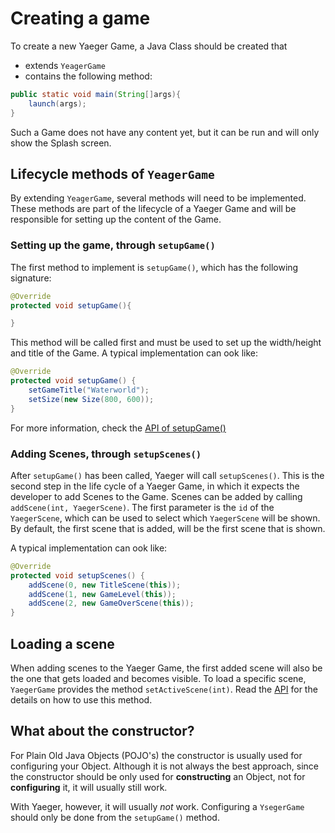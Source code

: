 # Creating a game

To create a new Yaeger Game, a Java Class should be created that

* extends `YeagerGame`
* contains the following method:

```java
public static void main(String[]args){
    launch(args);
}
```

Such a Game does not have any content yet, but it can be run and will only show the Splash screen.

## Lifecycle methods of `YeagerGame`

By extending `YeagerGame`, several methods will need to be implemented. These methods are part of the lifecycle of a
Yaeger Game and will be responsible for setting up the content of the Game.

### Setting up the game, through `setupGame()`

The first method to implement is `setupGame()`, which has the following signature:

```java
@Override
protected void setupGame(){

}
```

This method will be called first and must be used to set up the width/height and
title of the Game. A typical implementation can ook like:

```java
@Override
protected void setupGame() {
    setGameTitle("Waterworld");
    setSize(new Size(800, 600));
}
```

For more information, check the
[API of setupGame()](https://han-yaeger.github.io/yaeger/hanyaeger.api/com/github/hanyaeger/api/engine/YaegerGame.html#setupGame())

### Adding Scenes, through `setupScenes()`

After `setupGame()` has been called, Yaeger will call `setupScenes()`. This is the second step in the life cycle of a Yaeger Game, in
which it expects the developer to add Scenes to the Game. Scenes can be added by calling `addScene(int, YaegerScene)`. The
first parameter is the `id` of the `YaegerScene`, which can be used to select which `YaegerScene` will be shown. By default, the first scene
that is added, will be the first scene that is shown.

A typical implementation can ook like:

```java
@Override
protected void setupScenes() {
    addScene(0, new TitleScene(this));
    addScene(1, new GameLevel(this));
    addScene(2, new GameOverScene(this));
}
```

## Loading a scene

When adding scenes to the Yaeger Game, the first added scene will also be the one that gets loaded and becomes
visible. To load a specific scene, `YaegerGame` provides the method `setActiveScene(int)`. Read the [API](https://han-yaeger.github.io/yaeger/hanyaeger.api/com/github/hanyaeger/api/engine/YaegerGame.html#setActiveScene(int))
for the details on how to use this method.

## What about the constructor?

For Plain Old Java Objects (POJO's) the constructor is usually used for configuring your Object. Although it
is not always the best approach, since the constructor should be only used for __constructing__ an Object, not
for __configuring__ it, it will usually still work.

With Yaeger, however, it will usually _not_ work. Configuring a `YsegerGame` should only be done from the
`setupGame()` method.
